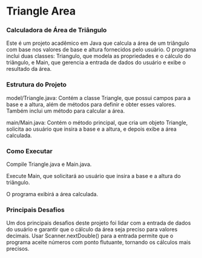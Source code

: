 # Triangle Area
### Calculadora de Área de Triângulo

Este é um projeto acadêmico em Java que calcula a área de um triângulo com base nos valores de base e altura fornecidos pelo usuário. O programa inclui duas classes: Triangulo, que modela as propriedades e o cálculo do triângulo, e Main, que gerencia a entrada de dados do usuário e exibe o resultado da área.

### Estrutura do Projeto

model/Triangle.java: Contém a classe Triangle, que possui campos para a base e a altura, além de métodos para definir e obter esses valores. Também inclui um método para calcular a área.

main/Main.java: Contém o método principal, que cria um objeto Triangle, solicita ao usuário que insira a base e a altura, e depois exibe a área calculada.

### Como Executar

Compile Triangle.java e Main.java.

Execute Main, que solicitará ao usuário que insira a base e a altura do triângulo.

O programa exibirá a área calculada.

### Principais Desafios

Um dos principais desafios deste projeto foi lidar com a entrada de dados do usuário e garantir que o cálculo da área seja preciso para valores decimais. Usar Scanner.nextDouble() para a entrada permite que o programa aceite números com ponto flutuante, tornando os cálculos mais precisos.
